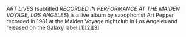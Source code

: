 _ART LIVES_ (subtitled _RECORDED IN PERFORMANCE AT THE MAIDEN VOYAGE, LOS ANGELES_) is a live album by saxophonist Art Pepper recorded in 1981 at the Maiden Voyage nightclub in Los Angeles and released on the Galaxy label.[1][2][3]

